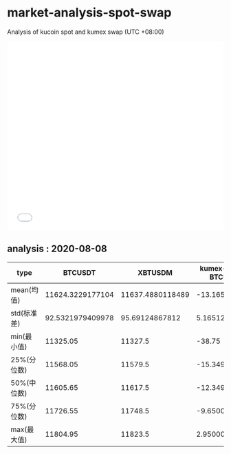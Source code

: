 # market-analysis-spot-swap
Analysis of kucoin spot and kumex swap (UTC +08:00)

<iframe width="100%" height="440" src="./data.html" frameborder="no" border="0" scrolling="no"></iframe>

## analysis : 2020-08-08

type | BTCUSDT | XBTUSDM | kumex-XBTUSDM-BTCUSDT_arb
---|---|---|---
mean(均值) | 11624.3229177104 | 11637.4880118489 | -13.1650941439811
std(标准差) | 92.5321979409978 | 95.69124867812 | 5.16512744145837
min(最小值) | 11325.05 | 11327.5 | -38.75
25%(分位数) | 11568.05 | 11579.5 | -15.3499999999985
50%(中位数) | 11605.65 | 11617.5 | -12.3499999999985
75%(分位数) | 11726.55 | 11748.5 | -9.65000000000146
max(最大值) | 11804.95 | 11823.5 | 2.95000000000073
